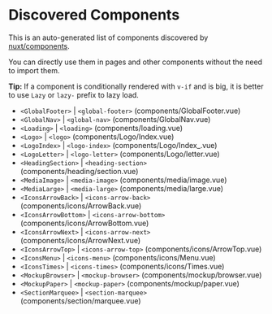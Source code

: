 # Discovered Components

This is an auto-generated list of components discovered by [nuxt/components](https://github.com/nuxt/components).

You can directly use them in pages and other components without the need to import them.

**Tip:** If a component is conditionally rendered with `v-if` and is big, it is better to use `Lazy` or `lazy-` prefix to lazy load.

- `<GlobalFooter>` | `<global-footer>` (components/GlobalFooter.vue)
- `<GlobalNav>` | `<global-nav>` (components/GlobalNav.vue)
- `<Loading>` | `<loading>` (components/loading.vue)
- `<Logo>` | `<logo>` (components/Logo/Index.vue)
- `<LogoIndex>` | `<logo-index>` (components/Logo/Index_.vue)
- `<LogoLetter>` | `<logo-letter>` (components/Logo/letter.vue)
- `<HeadingSection>` | `<heading-section>` (components/heading/section.vue)
- `<MediaImage>` | `<media-image>` (components/media/image.vue)
- `<MediaLarge>` | `<media-large>` (components/media/large.vue)
- `<IconsArrowBack>` | `<icons-arrow-back>` (components/icons/ArrowBack.vue)
- `<IconsArrowBottom>` | `<icons-arrow-bottom>` (components/icons/ArrowBottom.vue)
- `<IconsArrowNext>` | `<icons-arrow-next>` (components/icons/ArrowNext.vue)
- `<IconsArrowTop>` | `<icons-arrow-top>` (components/icons/ArrowTop.vue)
- `<IconsMenu>` | `<icons-menu>` (components/icons/Menu.vue)
- `<IconsTimes>` | `<icons-times>` (components/icons/Times.vue)
- `<MockupBrowser>` | `<mockup-browser>` (components/mockup/browser.vue)
- `<MockupPaper>` | `<mockup-paper>` (components/mockup/paper.vue)
- `<SectionMarquee>` | `<section-marquee>` (components/section/marquee.vue)
